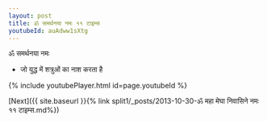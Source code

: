 ```yaml
---
layout: post
title: ॐ समर्थनया नमः ११ टाइम्स
youtubeId: auAdww1sXtg
---
```

 
 
 ॐ समर्थनया नमः  
 
 -  जो युद्ध में शत्रुओं का नाश करता है 
 
  
 
  
 
 
 
 
 
 


{% include youtubePlayer.html id=page.youtubeId %}
 
[Next]({{ site.baseurl }}{% link  split1/_posts/2013-10-30-ॐ महा मेघा निवासिने नमः ११ टाइम्स.md%})
 
